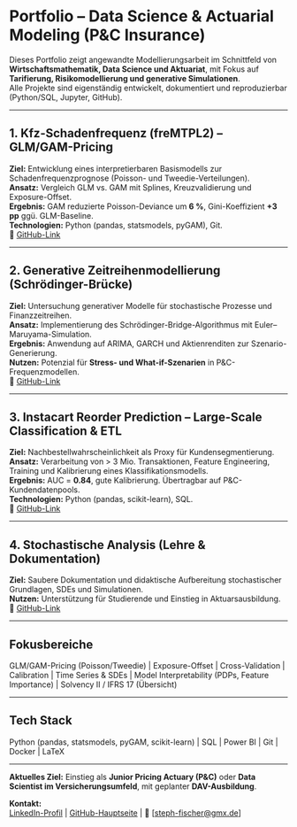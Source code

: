 # Portfolio – Data Science & Actuarial Modeling (P&C Insurance)

Dieses Portfolio zeigt angewandte Modellierungsarbeit im Schnittfeld von **Wirtschaftsmathematik, Data Science und Aktuariat**, mit Fokus auf **Tarifierung, Risikomodellierung und generative Simulationen**.  
Alle Projekte sind eigenständig entwickelt, dokumentiert und reproduzierbar (Python/SQL, Jupyter, GitHub).

---

## 1. Kfz-Schadenfrequenz (freMTPL2) – GLM/GAM-Pricing
**Ziel:** Entwicklung eines interpretierbaren Basismodells zur Schadenfrequenzprognose (Poisson- und Tweedie-Verteilungen).  
**Ansatz:** Vergleich GLM vs. GAM mit Splines, Kreuzvalidierung und Exposure-Offset.  
**Ergebnis:** GAM reduzierte Poisson-Deviance um **6 %**, Gini-Koeffizient **+3 pp** ggü. GLM-Baseline.  
**Technologien:** Python (pandas, statsmodels, pyGAM), Git.  
🔗 [GitHub-Link](https://github.com/FisherSteve/freMTPL2sev-pricing)

---

## 2. Generative Zeitreihenmodellierung (Schrödinger-Brücke)
**Ziel:** Untersuchung generativer Modelle für stochastische Prozesse und Finanzzeitreihen.  
**Ansatz:** Implementierung des Schrödinger-Bridge-Algorithmus mit Euler–Maruyama-Simulation.  
**Ergebnis:** Anwendung auf ARIMA, GARCH und Aktienrenditen zur Szenario-Generierung.  
**Nutzen:** Potenzial für **Stress- und What-if-Szenarien** in P&C-Frequenzmodellen.  
🔗 [GitHub-Link](https://github.com/FisherSteve/SchrodingerBridgeGenModel)

---

## 3. Instacart Reorder Prediction – Large-Scale Classification & ETL
**Ziel:** Nachbestellwahrscheinlichkeit als Proxy für Kundensegmentierung.  
**Ansatz:** Verarbeitung von > 3 Mio. Transaktionen, Feature Engineering, Training und Kalibrierung eines Klassifikationsmodells.  
**Ergebnis:** AUC = **0.84**, gute Kalibrierung. Übertragbar auf P&C-Kundendatenpools.  
**Technologien:** Python (pandas, scikit-learn), SQL.  
🔗 [GitHub-Link](https://github.com/FisherSteve/instacart-reorder-prediction)

---

## 4. Stochastische Analysis (Lehre & Dokumentation)
**Ziel:** Saubere Dokumentation und didaktische Aufbereitung stochastischer Grundlagen, SDEs und Simulationen.  
**Nutzen:** Unterstützung für Studierende und Einstieg in Aktuarsausbildung.  
🔗 [GitHub-Link](https://github.com/FisherSteve/Stochastische-Analysis)

---

## Fokusbereiche
GLM/GAM-Pricing (Poisson/Tweedie) | Exposure-Offset | Cross-Validation | Calibration | Time Series & SDEs | Model Interpretability (PDPs, Feature Importance) | Solvency II / IFRS 17 (Übersicht)

---

## Tech Stack
Python (pandas, statsmodels, pyGAM, scikit-learn) | SQL | Power BI | Git | Docker | LaTeX

---

**Aktuelles Ziel:** Einstieg als **Junior Pricing Actuary (P&C)** oder **Data Scientist im Versicherungsumfeld**, mit geplanter **DAV-Ausbildung**.  

**Kontakt:**  
[LinkedIn-Profil](https://www.linkedin.com//in/fischer-stephan/) | [GitHub-Hauptseite](https://github.com/FisherSteve) | 📧 [steph-fischer@gmx.de]
